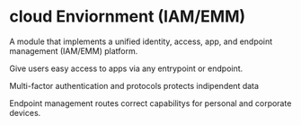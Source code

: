 # cloud Enviornment (IAM/EMM)

A module that implements a unified identity, access, app, and endpoint management (IAM/EMM) platform.

Give users easy access to apps via any entrypoint or endpoint.

Multi-factor authentication and protocols protects indipendent data

Endpoint management routes correct capabilitys for personal and corporate devices.
